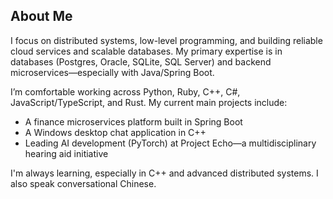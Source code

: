 <!--
**benofthebens/benofthebens** is a ✨ _special_ ✨ repository because its `README.md` (this file) appears on your GitHub profile.

Here are some ideas to get you started:

- 🔭 I’m currently working on ...
- 🌱 I’m currently learning ...
- 👯 I’m looking to collaborate on ...
- 🤔 I’m looking for help with ...
- 💬 Ask me about ...
- 📫 How to reach me: ...
- 😄 Pronouns: ...
- ⚡ Fun fact: ...
-->
## About Me

I focus on distributed systems, low-level programming, and building reliable cloud services and scalable databases. My primary expertise is in databases (Postgres, Oracle, SQLite, SQL Server) and backend microservices—especially with Java/Spring Boot.

I’m comfortable working across Python, Ruby, C++, C#, JavaScript/TypeScript, and Rust. My current main projects include:
- A finance microservices platform built in Spring Boot
- A Windows desktop chat application in C++
- Leading AI development (PyTorch) at Project Echo—a multidisciplinary hearing aid initiative

I'm always learning, especially in C++ and advanced distributed systems. I also speak conversational Chinese.
